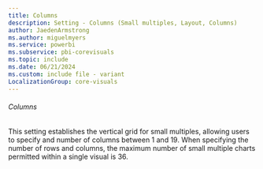 ```yaml
---
title: Columns
description: Setting - Columns (Small multiples, Layout, Columns)
author: JaedenArmstrong
ms.author: miguelmyers
ms.service: powerbi
ms.subservice: pbi-corevisuals
ms.topic: include
ms.date: 06/21/2024
ms.custom: include file - variant
LocalizationGroup: core-visuals
---
```

###### Columns

This setting establishes the vertical grid for small multiples, allowing users to specify and number of columns between 1 and 19. When specifying the number of rows and columns, the maximum number of small multiple charts permitted within a single visual is 36.

